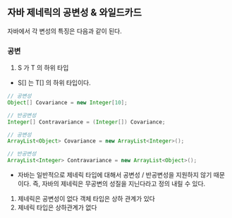 ## 자바 제네릭의 공변성 & 와일드카드
자바에서 각 변성의 특징은 다음과 같이 된다.
### 공변
1. S 가 T 의 하위 타입
- S[] 는 T[] 의 하위 타입이다.


``` java
// 공변성
Object[] Covariance = new Integer[10];

// 반공변성
Integer[] Contravariance = (Integer[]) Covariance;

// 공변성
ArrayList<Object> Covariance = new ArrayList<Integer>();

// 반공변성
ArrayList<Integer> Contravariance = new ArrayList<Object>();

```

- 자바는 일반적으로 제네릭 타입에 대해서 공변성 / 반공변성을 지원하지 않기 때문이다. 즉, 자바의 제네릭은 무공변의 성질을 지닌다라고 정의 내릴 수 있다.
 1. 제네릭은 공변성이 없다
  객체 타입은 상하 관계가 있다  
 2. 제네릭 타입은 상하관계가 없다
